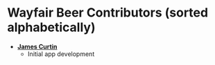 Wayfair Beer Contributors (sorted alphabetically)
============================================

* **[James Curtin](https://github.com/jamescurtin)**
  * Initial app development
